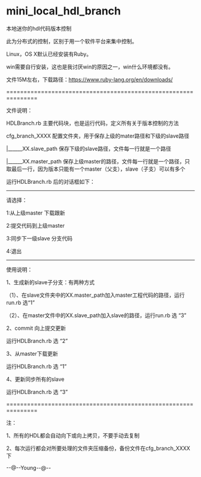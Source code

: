 # mini_local_hdl_branch
本地迷你的hdl代码版本控制

此为分布式的控制，区别于用一个软件平台来集中控制。

Linux，OS X默认已经安装有Ruby。

win需要自行安装，这也是我讨厌win的原因之一，win什么环境都没有。

文件15M左右，下载路径：https://www.ruby-lang.org/en/downloads/

===============================================================

文件说明：

HDLBranch.rb  主要代码块，也是运行代码，定义所有关于版本控制的方法


cfg_branch_XXXX 配置文件夹，用于保存上级的mater路径和下级的slave路径

|______XX.slave_path 保存下级的slave路径，文件每一行就是一个路径

|______XX.master_path 保存上级master的路径，文件每一行就是一个路径，只取最后一行，因为版本只能有一个master（父支），slave（子支）可以有多个

运行HDLBranch.rb 后的对话框如下：

--------------------------------

请选择：

1:从上级master 下载跟新

2:提交代码到上级master

3:同步下一级slave 分支代码

4:退出

--------------------------------

使用说明：

1、生成新的slave子分支：有两种方式

（1）、在slave文件夹中的XX.master_path加入master工程代码的路径，运行run.rb 选“1”

（2）、在master文件中的XX.slave_path加入slave的路径，运行run.rb 选 “3”

2、commit 向上提交更新

 运行HDLBranch.rb  选 “2”
 
3、从master下载更新

  运行HDLBranch.rb  选 “1”
  
4、更新同步所有的slave

  运行HDLBranch.rb  选 “3”
  
===============================================================  

注：

1、所有的HDL都会自动向下或向上拷贝，不要手动去复制

2、每次运行都会对所要处理的文件夹压缩备份，备份文件在cfg_branch_XXXX下

--@--Young--@--
